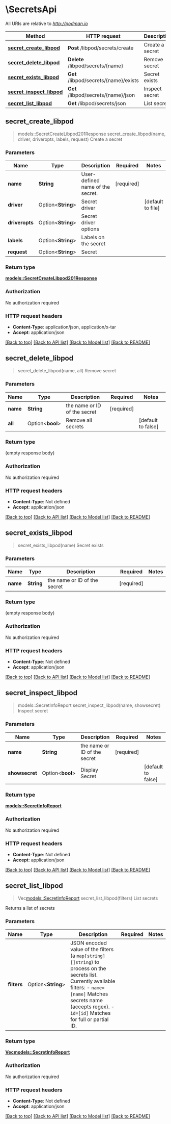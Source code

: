 # \SecretsApi

All URIs are relative to *http://podman.io*

Method | HTTP request | Description
------------- | ------------- | -------------
[**secret_create_libpod**](SecretsApi.md#secret_create_libpod) | **Post** /libpod/secrets/create | Create a secret
[**secret_delete_libpod**](SecretsApi.md#secret_delete_libpod) | **Delete** /libpod/secrets/{name} | Remove secret
[**secret_exists_libpod**](SecretsApi.md#secret_exists_libpod) | **Get** /libpod/secrets/{name}/exists | Secret exists
[**secret_inspect_libpod**](SecretsApi.md#secret_inspect_libpod) | **Get** /libpod/secrets/{name}/json | Inspect secret
[**secret_list_libpod**](SecretsApi.md#secret_list_libpod) | **Get** /libpod/secrets/json | List secrets



## secret_create_libpod

> models::SecretCreateLibpod201Response secret_create_libpod(name, driver, driveropts, labels, request)
Create a secret

### Parameters


Name | Type | Description  | Required | Notes
------------- | ------------- | ------------- | ------------- | -------------
**name** | **String** | User-defined name of the secret. | [required] |
**driver** | Option<**String**> | Secret driver |  |[default to file]
**driveropts** | Option<**String**> | Secret driver options |  |
**labels** | Option<**String**> | Labels on the secret |  |
**request** | Option<**String**> | Secret |  |

### Return type

[**models::SecretCreateLibpod201Response**](SecretCreateLibpod_201_response.md)

### Authorization

No authorization required

### HTTP request headers

- **Content-Type**: application/json, application/x-tar
- **Accept**: application/json

[[Back to top]](#) [[Back to API list]](../README.md#documentation-for-api-endpoints) [[Back to Model list]](../README.md#documentation-for-models) [[Back to README]](../README.md)


## secret_delete_libpod

> secret_delete_libpod(name, all)
Remove secret

### Parameters


Name | Type | Description  | Required | Notes
------------- | ------------- | ------------- | ------------- | -------------
**name** | **String** | the name or ID of the secret | [required] |
**all** | Option<**bool**> | Remove all secrets |  |[default to false]

### Return type

 (empty response body)

### Authorization

No authorization required

### HTTP request headers

- **Content-Type**: Not defined
- **Accept**: application/json

[[Back to top]](#) [[Back to API list]](../README.md#documentation-for-api-endpoints) [[Back to Model list]](../README.md#documentation-for-models) [[Back to README]](../README.md)


## secret_exists_libpod

> secret_exists_libpod(name)
Secret exists

### Parameters


Name | Type | Description  | Required | Notes
------------- | ------------- | ------------- | ------------- | -------------
**name** | **String** | the name or ID of the secret | [required] |

### Return type

 (empty response body)

### Authorization

No authorization required

### HTTP request headers

- **Content-Type**: Not defined
- **Accept**: application/json

[[Back to top]](#) [[Back to API list]](../README.md#documentation-for-api-endpoints) [[Back to Model list]](../README.md#documentation-for-models) [[Back to README]](../README.md)


## secret_inspect_libpod

> models::SecretInfoReport secret_inspect_libpod(name, showsecret)
Inspect secret

### Parameters


Name | Type | Description  | Required | Notes
------------- | ------------- | ------------- | ------------- | -------------
**name** | **String** | the name or ID of the secret | [required] |
**showsecret** | Option<**bool**> | Display Secret |  |[default to false]

### Return type

[**models::SecretInfoReport**](SecretInfoReport.md)

### Authorization

No authorization required

### HTTP request headers

- **Content-Type**: Not defined
- **Accept**: application/json

[[Back to top]](#) [[Back to API list]](../README.md#documentation-for-api-endpoints) [[Back to Model list]](../README.md#documentation-for-models) [[Back to README]](../README.md)


## secret_list_libpod

> Vec<models::SecretInfoReport> secret_list_libpod(filters)
List secrets

Returns a list of secrets

### Parameters


Name | Type | Description  | Required | Notes
------------- | ------------- | ------------- | ------------- | -------------
**filters** | Option<**String**> | JSON encoded value of the filters (a `map[string][]string`) to process on the secrets list. Currently available filters:   - `name=[name]` Matches secrets name (accepts regex).   - `id=[id]` Matches for full or partial ID.  |  |

### Return type

[**Vec<models::SecretInfoReport>**](SecretInfoReport.md)

### Authorization

No authorization required

### HTTP request headers

- **Content-Type**: Not defined
- **Accept**: application/json

[[Back to top]](#) [[Back to API list]](../README.md#documentation-for-api-endpoints) [[Back to Model list]](../README.md#documentation-for-models) [[Back to README]](../README.md)

